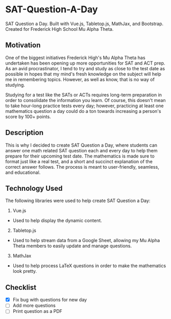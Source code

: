 # SAT-Question-A-Day
SAT Question a Day. Built with Vue.js, Tabletop.js, MathJax, and Bootstrap. Created for Frederick High School Mu Alpha Theta.

## Motivation
One of the biggest initiatives Frederick High's Mu Alpha Theta has undertaken has been opening up more opportunities for SAT and ACT prep. As an avid procrastinator, I tend to try and study as close to the test date as possible in hopes that my mind's fresh knowledge on the subject will help me in remembering topics. However, as well as know, that is no way of studying.

Studying for a test like the SATs or ACTs requires long-term preparation in order to consolidate the information you learn. Of course, this doesn't mean to take hour-long practice tests every day; however, practicing at least one mathematics question a day could do a ton towards increasing a person's score by 100+ points.

## Description
This is why I decided to create SAT Question a Day, where students can answer one math related SAT question each and every day to help them prepare for their upcoming test date. The mathematics is made sure to format just like a real test, and a short and succinct explanation of the correct answer follows. The process is meant to user-friendly, seamless, and educational.

## Technology Used
The following libraries were used to help create SAT Question a Day:
1. Vue.js
  - Used to help display the dynamic content.
2. Tabletop.js
  - Used to help stream data from a Google Sheet, allowing my Mu Alpha Theta members to easily update and manage questions.
3. MathJax
  - Used to help process LaTeX questions in order to make the mathematics look pretty.
  
## Checklist
- [X] Fix bug with questions for new day
- [ ] Add more questions
- [ ] Print question as a PDF
